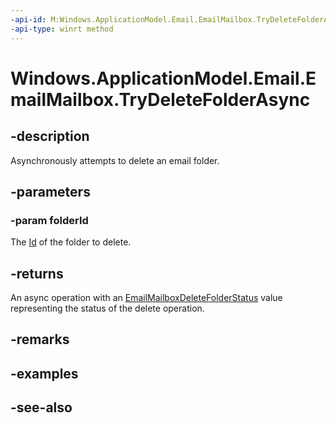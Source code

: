 ```yaml
---
-api-id: M:Windows.ApplicationModel.Email.EmailMailbox.TryDeleteFolderAsync(System.String)
-api-type: winrt method
---
```


<!-- Method syntax
public Windows.Foundation.IAsyncOperation<Windows.ApplicationModel.Email.EmailMailboxDeleteFolderStatus> TryDeleteFolderAsync(System.String folderId)
-->

# Windows.ApplicationModel.Email.EmailMailbox.TryDeleteFolderAsync

## -description
Asynchronously attempts to delete an email folder.

## -parameters
### -param folderId
The [Id](emailfolder_id.md) of the folder to delete.

## -returns
An async operation with an [EmailMailboxDeleteFolderStatus](emailmailboxdeletefolderstatus.md) value representing the status of the delete operation.

## -remarks

## -examples

## -see-also
